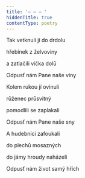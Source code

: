 ```yaml
---
title: '– – – '
hiddenTitle: true
contentType: poetry
---
```


<section>

Tak vetknuli jí do drdolu

hřebínek z želvoviny

a zatlačili víčka dolů

Odpusť nám Pane naše viny

Kolem rukou jí ovinuli

růženec průsvitný

pomodlili se zaplakali

Odpusť nám Pane naše sny

A hudebníci zafoukali

do plechů mosazných

do jámy hroudy naházeli

Odpusť nám život samý hřích

</section>
